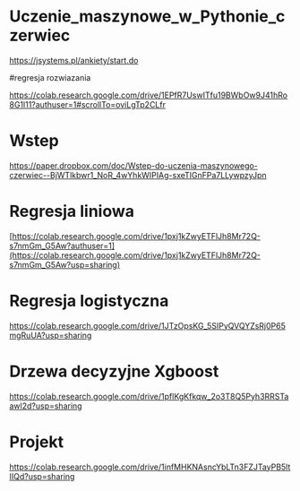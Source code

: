 # Uczenie_maszynowe_w_Pythonie_czerwiec


https://jsystems.pl/ankiety/start.do


#regresja rozwiazania

https://colab.research.google.com/drive/1EPfR7UswITfu19BWbOw9J41hRo8G1l11?authuser=1#scrollTo=oviLgTp2CLfr


# Wstep 

https://paper.dropbox.com/doc/Wstep-do-uczenia-maszynowego-czerwiec--BjWTlkbwr1_NoR_4wYhkWIPIAg-sxeTlGnFPa7LLywpzyJpn



# Regresja liniowa 
[https://colab.research.google.com/drive/1pxj1kZwyETFlJh8Mr72Q-s7nmGm_G5Aw?authuser=1](https://colab.research.google.com/drive/1pxj1kZwyETFlJh8Mr72Q-s7nmGm_G5Aw?usp=sharing)

# Regresja logistyczna

https://colab.research.google.com/drive/1JTzOpsKG_5SIPyQVQYZsRj0P65mgRuUA?usp=sharing


# Drzewa decyzyjne Xgboost

[https://colab.research.google.com/drive/1pflKgKfkqw_2o3T8Q5Pyh3RRSTaawl2d?usp=sharing
](https://colab.research.google.com/drive/1pflKgKfkqw_2o3T8Q5Pyh3RRSTaawl2d?usp=sharing)

# Projekt


https://colab.research.google.com/drive/1infMHKNAsncYbLTn3FZJTayPB5ltIIQd?usp=sharing
